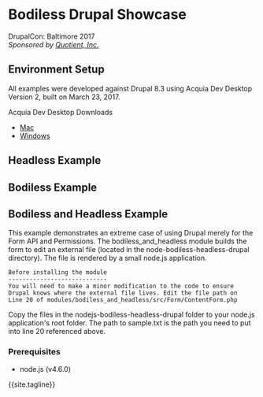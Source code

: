 # Bodiless Drupal Showcase  
DrupalCon: Baltimore 2017  
_Sponsored by [Quotient, Inc.](http://www.quotient-inc.com)_

## Environment Setup

All examples were developed against Drupal 8.3 using Acquia Dev Desktop Version 2, built on March 23, 2017.

Acquia Dev Desktop Downloads  
- [Mac](https://dev.acquia.com/sites/default/files/downloads/dev-desktop/AcquiaDevDesktop-2-2017-03-23.dmg)  
- [Windows](https://dev.acquia.com/sites/default/files/downloads/dev-desktop/AcquiaDevDesktop-2-2017-03-23.exe)  

## Headless Example

## Bodiless Example

## Bodiless and Headless Example

This example demonstrates an extreme case of using Drupal merely for the Form API and Permissions. The bodiless_and_headless module builds the form to edit an external file (located in the node-bodiless-headless-drupal directory). The file is rendered by a small node.js application.

```
Before installing the module
----------------------------
You will need to make a minor modification to the code to ensure
Drupal knows where the external file lives. Edit the file path on
Line 20 of modules/bodiless_and_headless/src/Form/ContentForm.php
```

Copy the files in the nodejs-bodiless-headless-drupal folder to your node.js application's root folder. The path to sample.txt is the path you need to put into line 20 referenced above.

### Prerequisites
- node.js (v4.6.0)

{{site.tagline}}
